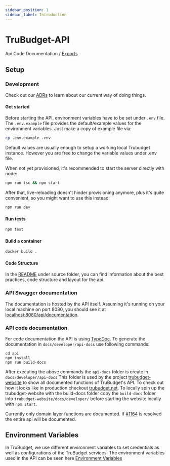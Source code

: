 ```yaml
---
sidebar_position: 1
sidebar_label: Introduction
---
```

# TruBudget-API
Api Code Documentation / [Exports](modules.md)

## Setup

### Development

Check out our [ADRs](../doc/adr/) to learn about our current way of doing things.

#### Get started

Before starting the API, environment variables have to be set under `.env` file. The `.env.example` file provides the default/example values for the environment variables. Just make a copy of example file via:

```bash
cp .env.example .env
```

Default values are usually enough to setup a working local Trubudget instance. However you are free to change the variable values under .env file.

When not yet provisioned, it's recommended to start the server directly with node:

```bash
npm run tsc && npm start
```

After that, live-reloading doesn't hinder provisioning anymore, plus it's quite convenient, so you might want to use this instead:

```bash
npm run dev
```

#### Run tests

```bash
npm test
```

#### Build a container

```bash
docker build .
```

#### Code Structure

In the [README](./src/README.md) under source folder, you can find information about the best practices, code structure and layout for the api.

### API Swagger documentation

The documentation is hosted by the API itself. Assuming it's running on your local machine on port 8080, you should see it at [localhost:8080/api/documentation](http://localhost:8080/api/documentation).

### API code documentation

For code documentation the API is using [TypeDoc](https://typedoc.org).
To generate the documentation in `docs/developer/api-docs` use following commands:

```
cd api
npm install
npm run build-docs
```

After executing the above commands the `api-docs` folder is create in `docs/developer/api-docs`
This folder is used by the project [trubudget-website](https://github.com/openkfw/trubudget-website) to show all documented functions of TruBudget's API.
To check out how it looks like in production checkout [trubudget.net](https://trubudget.net/docs/developer/api-docs/modules/).
To locally spin up the trubudget-website with the build-docs folder copy the `build-docs` folder into `trubudget-website/docs/developer/` before starting the website locally with `npm start`.

Currently only domain layer functions are documented. If [#1164](https://github.com/openkfw/TruBudget/issues/1164) is resolved the entire api will be documented.

## Environment Variables

In TruBudget, we use different environment variables to set credentials as well as configurations of the TruBudget services. The environment variables used in the API can be seen here [Environment Variables](./environment-variables.md)
